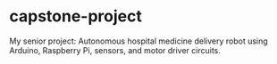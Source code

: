 # capstone-project
My senior project: Autonomous hospital medicine delivery robot using Arduino, Raspberry Pi, sensors, and motor driver circuits.
